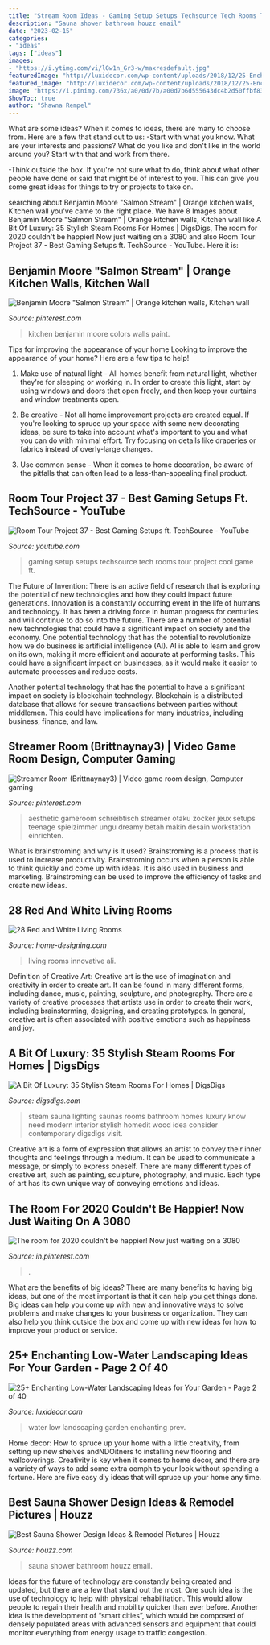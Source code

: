```yaml
---
title: "Stream Room Ideas - Gaming Setup Setups Techsource Tech Rooms Tour Project Cool Game Ft"
description: "Sauna shower bathroom houzz email"
date: "2023-02-15"
categories:
- "ideas"
tags: ["ideas"]
images:
- "https://i.ytimg.com/vi/lGw1n_Gr3-w/maxresdefault.jpg"
featuredImage: "http://luxidecor.com/wp-content/uploads/2018/12/25-Enchanting-Low-Water-Landscaping-Ideas-for-Your-Garden-2.jpg"
featured_image: "http://luxidecor.com/wp-content/uploads/2018/12/25-Enchanting-Low-Water-Landscaping-Ideas-for-Your-Garden-2.jpg"
image: "https://i.pinimg.com/736x/a0/0d/7b/a00d7b6d555643dc4b2d50ffbf83d06e.jpg"
ShowToc: true
author: "Shawna Rempel"
---
```



What are some ideas?
When it comes to ideas, there are many to choose from. Here are a few that stand out to us:
-Start with what you know. What are your interests and passions? What do you like and don't like in the world around you? Start with that and work from there.

-Think outside the box. If you're not sure what to do, think about what other people have done or said that might be of interest to you. This can give you some great ideas for things to try or projects to take on.

	

		
searching about Benjamin Moore &quot;Salmon Stream&quot; | Orange kitchen walls, Kitchen wall you've came to the right place. We have 8 Images about Benjamin Moore &quot;Salmon Stream&quot; | Orange kitchen walls, Kitchen wall like A Bit Of Luxury: 35 Stylish Steam Rooms For Homes | DigsDigs, The room for 2020 couldn&#039;t be happier! Now just waiting on a 3080 and also Room Tour Project 37 - Best Gaming Setups ft. TechSource - YouTube. Here it is:
		
    
## Benjamin Moore &quot;Salmon Stream&quot; | Orange Kitchen Walls, Kitchen Wall

<img loading=lazy src="https://i.pinimg.com/736x/c8/17/10/c81710033c29bc888211f269c02413de.jpg" onerror="this.onerror=null;this.src='https://tse4.mm.bing.net/th?id=OIP.kB76pIM0MbAcfHuDk1JaqQHaJ3&amp;pid=15.1';" alt="Benjamin Moore &quot;Salmon Stream&quot; | Orange kitchen walls, Kitchen wall">

_Source: pinterest.com_

>kitchen benjamin moore colors walls paint. 

	

Tips for improving the appearance of your home
Looking to improve the appearance of your home? Here are a few tips to help!
1. Make use of natural light - All homes benefit from natural light, whether they're for sleeping or working in. In order to create this light, start by using windows and doors that open freely, and then keep your curtains and window treatments open.

2. Be creative - Not all home improvement projects are created equal. If you're looking to spruce up your space with some new decorating ideas, be sure to take into account what's important to you and what you can do with minimal effort. Try focusing on details like draperies or fabrics instead of overly-large changes.

3. Use common sense - When it comes to home decoration, be aware of the pitfalls that can often lead to a less-than-appealing final product.

    
## Room Tour Project 37 - Best Gaming Setups Ft. TechSource - YouTube

<img loading=lazy src="https://i.ytimg.com/vi/lGw1n_Gr3-w/maxresdefault.jpg" onerror="this.onerror=null;this.src='https://tse1.mm.bing.net/th?id=OIP.lcq6U5V17IlNexv0AviEiwHaEK&amp;pid=15.1';" alt="Room Tour Project 37 - Best Gaming Setups ft. TechSource - YouTube">

_Source: youtube.com_

>gaming setup setups techsource tech rooms tour project cool game ft. 

	

The Future of Invention: There is an active field of research that is exploring the potential of new technologies and how they could impact future generations.
Innovation is a constantly occurring event in the life of humans and technology. It has been a driving force in human progress for centuries and will continue to do so into the future. There are a number of potential new technologies that could have a significant impact on society and the economy. 
One potential technology that has the potential to revolutionize how we do business is artificial intelligence (AI). AI is able to learn and grow on its own, making it more efficient and accurate at performing tasks. This could have a significant impact on businesses, as it would make it easier to automate processes and reduce costs. 

Another potential technology that has the potential to have a significant impact on society is blockchain technology. Blockchain is a distributed database that allows for secure transactions between parties without middlemen. This could have implications for many industries, including business, finance, and law.

    
## Streamer Room (Brittnaynay3) | Video Game Room Design, Computer Gaming

<img loading=lazy src="https://i.pinimg.com/736x/1e/14/c5/1e14c516a4c86e123ca1e7a7f67d23dd.jpg" onerror="this.onerror=null;this.src='https://tse2.mm.bing.net/th?id=OIP.31YNyOb-2C_s8rtdG-dGgQHaJ3&amp;pid=15.1';" alt="Streamer Room (Brittnaynay3) | Video game room design, Computer gaming">

_Source: pinterest.com_

>aesthetic gameroom schreibtisch streamer otaku zocker jeux setups teenage spielzimmer ungu dreamy betah makin desain workstation einrichten. 

	

What is brainstroming and why is it used?
Brainstroming is a process that is used to increase productivity. Brainstroming occurs when a person is able to think quickly and come up with ideas. It is also used in business and marketing. Brainstroming can be used to improve the efficiency of tasks and create new ideas.

    
## 28 Red And White Living Rooms

<img loading=lazy src="http://cdn.home-designing.com/wp-content/uploads/2009/07/innovative-living-room-design.jpg" onerror="this.onerror=null;this.src='https://tse2.mm.bing.net/th?id=OIP.tk5i15BVJsqodKelVoA8agHaEH&amp;pid=15.1';" alt="28 Red and White Living Rooms">

_Source: home-designing.com_

>living rooms innovative ali. 

	

Definition of Creative Art:
Creative art is the use of imagination and creativity in order to create art. It can be found in many different forms, including dance, music, painting, sculpture, and photography. There are a variety of creative processes that artists use in order to create their work, including brainstorming, designing, and creating prototypes. In general, creative art is often associated with positive emotions such as happiness and joy.

    
## A Bit Of Luxury: 35 Stylish Steam Rooms For Homes | DigsDigs

<img loading=lazy src="http://www.digsdigs.com/photos/stylish-steam-rooms-for-homes-33.jpg" onerror="this.onerror=null;this.src='https://tse3.mm.bing.net/th?id=OIP.o7lrWrGYrle9jcdkjfFMBAHaKG&amp;pid=15.1';" alt="A Bit Of Luxury: 35 Stylish Steam Rooms For Homes | DigsDigs">

_Source: digsdigs.com_

>steam sauna lighting saunas rooms bathroom homes luxury know need modern interior stylish homedit wood idea consider contemporary digsdigs visit. 

	

Creative art is a form of expression that allows an artist to convey their inner thoughts and feelings through a medium. It can be used to communicate a message, or simply to express oneself. There are many different types of creative art, such as painting, sculpture, photography, and music. Each type of art has its own unique way of conveying emotions and ideas.

    
## The Room For 2020 Couldn&#039;t Be Happier! Now Just Waiting On A 3080

<img loading=lazy src="https://i.pinimg.com/736x/a0/0d/7b/a00d7b6d555643dc4b2d50ffbf83d06e.jpg" onerror="this.onerror=null;this.src='https://tse2.mm.bing.net/th?id=OIP._UK1Vx-E5OHJnJOvZlw8ogHaFj&amp;pid=15.1';" alt="The room for 2020 couldn&#039;t be happier! Now just waiting on a 3080">

_Source: in.pinterest.com_

>. 

	

What are the benefits of big ideas?
There are many benefits to having big ideas, but one of the most important is that it can help you get things done. Big ideas can help you come up with new and innovative ways to solve problems and make changes to your business or organization. They can also help you think outside the box and come up with new ideas for how to improve your product or service.

    
## 25+ Enchanting Low-Water Landscaping Ideas For Your Garden - Page 2 Of 40

<img loading=lazy src="http://luxidecor.com/wp-content/uploads/2018/12/25-Enchanting-Low-Water-Landscaping-Ideas-for-Your-Garden-2.jpg" onerror="this.onerror=null;this.src='https://tse4.mm.bing.net/th?id=OIP.uwoR85XaeBSdXk1DDGugegHaLI&amp;pid=15.1';" alt="25+ Enchanting Low-Water Landscaping Ideas for Your Garden - Page 2 of 40">

_Source: luxidecor.com_

>water low landscaping garden enchanting prev. 

	

Home decor: How to spruce up your home with a little creativity, from setting up new shelves andNDOitners to installing new flooring and wallcoverings.
Creativity is key when it comes to home decor, and there are a variety of ways to add some extra oomph to your look without spending a fortune. Here are five easy diy ideas that will spruce up your home any time.

    
## Best Sauna Shower Design Ideas &amp; Remodel Pictures | Houzz

<img loading=lazy src="https://st.hzcdn.com/fimgs/6811a52400f07278_7221-w500-h666-b0-p0--contemporary-bathroom.jpg" onerror="this.onerror=null;this.src='https://tse4.mm.bing.net/th?id=OIP.ZMLlhmqHRCpBEbRjJQZFsQHaJ3&amp;pid=15.1';" alt="Best Sauna Shower Design Ideas &amp; Remodel Pictures | Houzz">

_Source: houzz.com_

>sauna shower bathroom houzz email. 

	

Ideas for the future of technology are constantly being created and updated, but there are a few that stand out the most. One such idea is the use of technology to help with physical rehabilitation. This would allow people to regain their health and mobility quicker than ever before. Another idea is the development of “smart cities”, which would be composed of densely populated areas with advanced sensors and equipment that could monitor everything from energy usage to traffic congestion.

